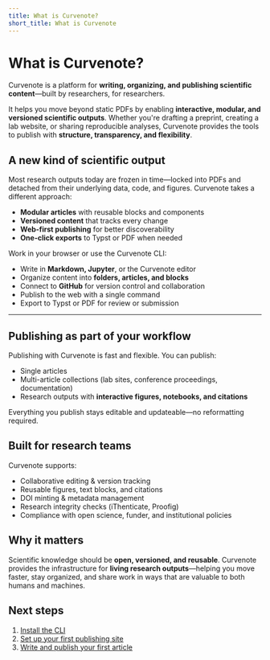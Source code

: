 ```yaml
---
title: What is Curvenote?
short_title: What is Curvenote
---
```


# What is Curvenote?

Curvenote is a platform for **writing, organizing, and publishing scientific content**—built by researchers, for researchers.

It helps you move beyond static PDFs by enabling **interactive, modular, and versioned scientific outputs**. Whether you're drafting a preprint, creating a lab website, or sharing reproducible analyses, Curvenote provides the tools to publish with **structure, transparency, and flexibility**.

## A new kind of scientific output

Most research outputs today are frozen in time—locked into PDFs and detached from their underlying data, code, and figures. Curvenote takes a different approach:

- **Modular articles** with reusable blocks and components  
- **Versioned content** that tracks every change  
- **Web-first publishing** for better discoverability  
- **One-click exports** to Typst or PDF when needed  


Work in your browser or use the Curvenote CLI:  

- Write in **Markdown, Jupyter**, or the Curvenote editor  
- Organize content into **folders, articles, and blocks**  
- Connect to **GitHub** for version control and collaboration  
- Publish to the web with a single command  
- Export to Typst or PDF for review or submission  

---

## Publishing as part of your workflow  
Publishing with Curvenote is fast and flexible. You can publish:  

- Single articles  
- Multi-article collections (lab sites, conference proceedings, documentation)  
- Research outputs with **interactive figures, notebooks, and citations**  

Everything you publish stays editable and updateable—no reformatting required.  


## Built for research teams  
Curvenote supports:  

- Collaborative editing & version tracking  
- Reusable figures, text blocks, and citations  
- DOI minting & metadata management  
- Research integrity checks (iThenticate, Proofig)  
- Compliance with open science, funder, and institutional policies  


## Why it matters  
Scientific knowledge should be **open, versioned, and reusable**. Curvenote provides the infrastructure for **living research outputs**—helping you move faster, stay organized, and share work in ways that are valuable to both humans and machines.  


## Next steps  
1. [Install the CLI](install-cli.md)  
2. [Set up your first publishing site](set-up-site.md)  
3. [Write and publish your first article](create-article-cli.md)  